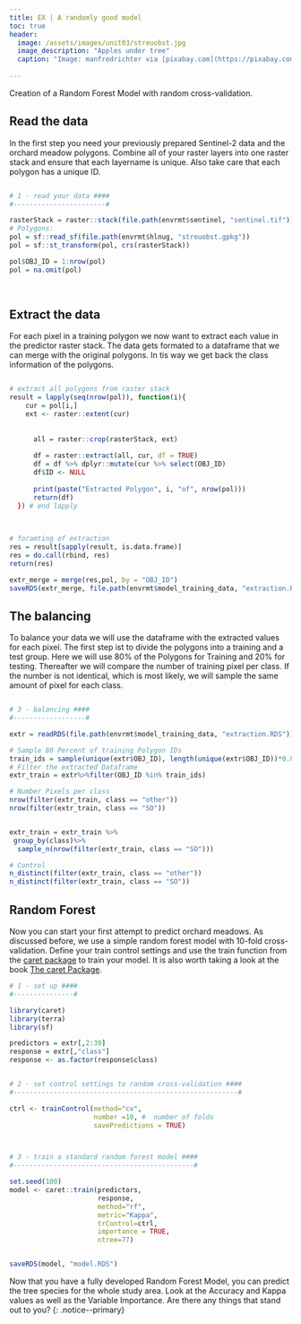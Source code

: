 ```yaml
---
title: EX | A randomly good model
toc: true
header:
  image: /assets/images/unit03/streuobst.jpg
  image_description: "Apples under tree"
  caption: "Image: manfredrichter via [pixabay.com](https://pixabay.com/de/photos/%C3%A4pfel-streuobst-obstbaum-apfelbaum-3684775/)"
 
---
```

Creation of a Random Forest Model with random cross-validation.

## Read the data

In the first step you need your previously prepared Sentinel-2 data and the orchard meadow polygons. Combine all of your raster layers into one raster stack and ensure that each layername is unique. Also take care that each polygon has a unique ID.

```r

# 1 - read your data ####
#-----------------------#

rasterStack = raster::stack(file.path(envrmt$sentinel, "sentinel.tif"))
# Polygons:
pol = sf::read_sf(file.path(envrmt$hlnug, "streuobst.gpkg"))
pol = sf::st_transform(pol, crs(rasterStack))

pol$OBJ_ID = 1:nrow(pol)
pol = na.omit(pol)
 
 
``` 
 
 
## Extract the data 

For each pixel in a training polygon we now want to extract each value in the predictor raster stack. The data gets formated to a dataframe that we can merge with the original polygons. In tis way we get back the class information of the polygons.


```r

# extract all polygons from raster stack
result = lapply(seq(nrow(pol)), function(i){
	cur = pol[i,]
    ext <- raster::extent(cur)
    
      
      all = raster::crop(rasterStack, ext)
      
      df = raster::extract(all, cur, df = TRUE)
      df = df %>% dplyr::mutate(cur %>% select(OBJ_ID)
      df$ID <- NULL
      
      print(paste("Extracted Polygon", i, "of", nrow(pol)))
      return(df)
  }) # end lapply
  
  

# foramting of extraction
res = result[sapply(result, is.data.frame)]
res = do.call(rbind, res)
return(res)

extr_merge = merge(res,pol, by = "OBJ_ID")
saveRDS(extr_merge, file.path(envrmt$model_training_data, "extraction.RDS"))

```



## The balancing

To balance your data we will use the dataframe with the extracted values for each pixel. The first step ist to divide the polygons into a training and a test group. Here we will use 80% of the Polygons for Training and 20% for testing. Thereafter we will compare the number of training pixel per class. If the number is not identical, which is most likely, we will sample the same amount of pixel for each class.

```r

# 3 - balancing ####
#------------------#

extr = readRDS(file.path(envrmt$model_training_data, "extraction.RDS"))

# Sample 80 Percent of training Polygon IDs
train_ids = sample(unique(extr$OBJ_ID), length(unique(extr$OBJ_ID))*0.8)
# Filter the extracted Dataframe
extr_train = extr%>%filter(OBJ_ID %in% train_ids)

# Number Pixels per class
nrow(filter(extr_train, class == "other"))
nrow(filter(extr_train, class == "SO"))


extr_train = extr_train %>% 
 group_by(class)%>%
  sample_n(nrow(filter(extr_train, class == "SO")))

# Control
n_distinct(filter(extr_train, class == "other"))
n_distinct(filter(extr_train, class == "SO"))

```


## Random Forest


Now you can start your first attempt to predict orchard meadows. As discussed before, we use a simple random forest model with 10-fold cross-validation.  Define your train control settings and use the train function from the [caret package]( https://cran.r-project.org/web/packages/caret/index.html) to train your model. It is also worth taking a look at the book [The caret Package]( https://topepo.github.io/caret/).


```r
# 1 - set up ####
#---------------#

library(caret)
library(terra)
library(sf)

predictors = extr[,2:39]
response = extr[,"class"]
response <- as.factor(response$class)


# 2 - set control settings to random cross-validation ####
#--------------------------------------------------------#

ctrl <- trainControl(method="cv",
                     number =10, #  number of folds
                     savePredictions = TRUE)



# 3 - train a standard random forest model ####
#---------------------------------------------#

set.seed(100)
model <- caret::train(predictors,
                      response,
                      method="rf",
                      metric="Kappa",
                      trControl=ctrl,
                      importance = TRUE,
                      ntree=77)


saveRDS(model, "model.RDS")
```

Now that you have a fully developed Random Forest Model, you can predict the tree species for the whole study area. Look at the Accuracy and Kappa values as well as the Variable Importance. Are there any things that stand out to you?
{: .notice--primary}